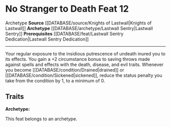 ﻿---
feat: No Stranger to Death
id: '3608'
level: '12'
name: No Stranger to Death
prerequisite: '[[DATABASE/feat/Lastwall Sentry Dedication|Lastwall Sentry Dedication]]'
rarity: Common
source: '[[DATABASE/source/Knights of Lastwall|Knights of Lastwall]]'
trait:
- '[[DATABASE/trait/Archetype|Archetype]]'
type: Feat

---
# No Stranger to Death <span class="item-type">Feat 12</span>

<span class="item-trait">Archetype</span>
**Source** [[DATABASE/source/Knights of Lastwall|Knights of Lastwall]]
**Archetype** [[DATABASE/archetype/Lastwall Sentry|Lastwall Sentry]]
**Prerequisites** [[DATABASE/feat/Lastwall Sentry Dedication|Lastwall Sentry Dedication]]

---
Your regular exposure to the insidious putrescence of undeath inured you to its effects. You gain a +2 circumstance bonus to saving throws made against spells and effects with the death, disease, and evil traits. Whenever you become [[DATABASE/condition/Drained|drained]] or [[DATABASE/condition/Sickened|sickened]], reduce the status penalty you take from the condition by 1, to a minimum of 0.

## Traits

**Archetype:**

This feat belongs to an archetype.
